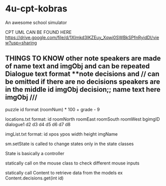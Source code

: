 # 4u-cpt-kobras
An awesome school simulator

CPT UML CAN BE FOUND HERE
https://drive.google.com/file/d/1XImkd3lKZEuy_Xqwi0SWBkSPfnRyidDI/view?usp=sharing





THINGS TO KNOW
other note speakers are made of name text and imgObj and can be repeated
Dialogue text format  **note decisions and // can be omitted if there are no decisions speakers are in the middle
id imgObj decision;;
name
text here
imgObj
///
-------------------------
puzzle id format (roomNum) * 100 + grade - 9

locations.txt format: id roomNorth roomEast roomSouth roomWest bgimgID dialogue1 d2 d3 d4 d5 d6 d7 d8

imgList.txt format: id xpos ypos width height imgName

sm.setState is called to change states only in the state classes

State is basically a controller

statically call on the mouse class to check different mouse inputs

statically call Content to retrieve data from the models
ex Content.decisions.get(int id)